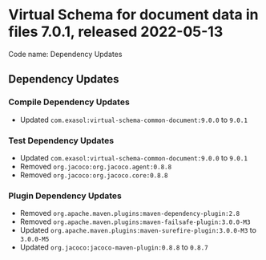 # Virtual Schema for document data in files 7.0.1, released 2022-05-13

Code name: Dependency Updates

## Dependency Updates

### Compile Dependency Updates

* Updated `com.exasol:virtual-schema-common-document:9.0.0` to `9.0.1`

### Test Dependency Updates

* Updated `com.exasol:virtual-schema-common-document:9.0.0` to `9.0.1`
* Removed `org.jacoco:org.jacoco.agent:0.8.8`
* Removed `org.jacoco:org.jacoco.core:0.8.8`

### Plugin Dependency Updates

* Removed `org.apache.maven.plugins:maven-dependency-plugin:2.8`
* Removed `org.apache.maven.plugins:maven-failsafe-plugin:3.0.0-M3`
* Updated `org.apache.maven.plugins:maven-surefire-plugin:3.0.0-M3` to `3.0.0-M5`
* Updated `org.jacoco:jacoco-maven-plugin:0.8.8` to `0.8.7`
